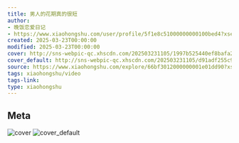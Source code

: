 ```yaml
---
title: 男人的花期真的很短
author:
- 晚饭恋爱日记
- https://www.xiaohongshu.com/user/profile/5f1e8c51000000000100bed4?xsec_token=undefined
created: 2025-03-23T00:00:00
modified: 2025-03-23T00:00:00
cover: http://sns-webpic-qc.xhscdn.com/202503231105/1997b525440ef8bafa214e1efd1ca4ee/1040g2sg316icrjljgs705nouhh8g9fmk6at3ka0!nc_n_webp_prv_1
cover_default: http://sns-webpic-qc.xhscdn.com/202503231105/d91adf255c92316208e188470b5d9ee5/1040g2sg316icrjljgs705nouhh8g9fmk6at3ka0!nc_n_webp_mw_1
source: https://www.xiaohongshu.com/explore/66bf3012000000001e01dd90?xsec_token=ABRWxYwMc3ekoQ-4pJSs1EGFnZZZOnJqJIOq8U43kyj5U=
tags: xiaohongshu/video
tags-link:
type: xiaohongshu
---
```


## Meta

![cover](http://sns-webpic-qc.xhscdn.com/202503231105/1997b525440ef8bafa214e1efd1ca4ee/1040g2sg316icrjljgs705nouhh8g9fmk6at3ka0!nc_n_webp_prv_1)
![cover_default](http://sns-webpic-qc.xhscdn.com/202503231105/d91adf255c92316208e188470b5d9ee5/1040g2sg316icrjljgs705nouhh8g9fmk6at3ka0!nc_n_webp_mw_1)
